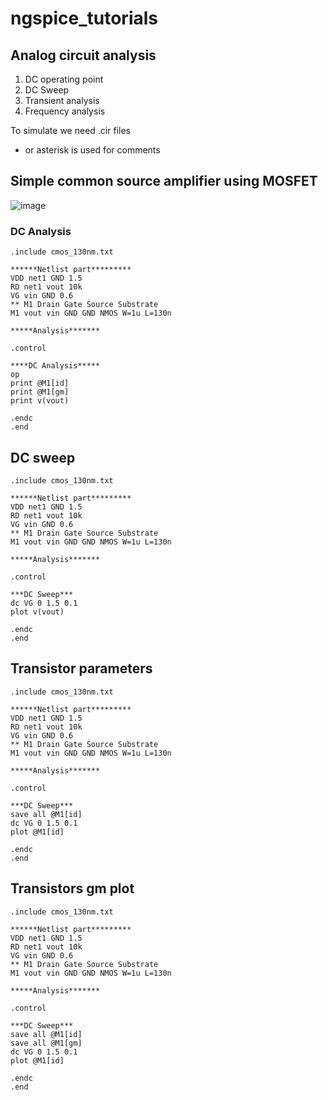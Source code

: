 # ngspice_tutorials

## Analog circuit analysis 

1. DC operating point
2. DC Sweep
3. Transient analysis
4. Frequency analysis

To simulate we need .cir files

* or asterisk is used for comments 

## Simple common source amplifier using MOSFET

![image](https://user-images.githubusercontent.com/98731221/211197045-f12f8b77-68d7-4b06-a238-a11023b42977.png)


### DC Analysis
```
.include cmos_130nm.txt

******Netlist part*********
VDD net1 GND 1.5
RD net1 vout 10k
VG vin GND 0.6
** M1 Drain Gate Source Substrate
M1 vout vin GND GND NMOS W=1u L=130n

*****Analysis*******

.control

****DC Analysis*****
op
print @M1[id]
print @M1[gm]
print v(vout)

.endc
.end
```
## DC sweep

```
.include cmos_130nm.txt

******Netlist part*********
VDD net1 GND 1.5
RD net1 vout 10k
VG vin GND 0.6
** M1 Drain Gate Source Substrate
M1 vout vin GND GND NMOS W=1u L=130n

*****Analysis*******

.control

***DC Sweep***
dc VG 0 1.5 0.1
plot v(vout)

.endc
.end

```

## Transistor parameters 
```
.include cmos_130nm.txt

******Netlist part*********
VDD net1 GND 1.5
RD net1 vout 10k
VG vin GND 0.6
** M1 Drain Gate Source Substrate
M1 vout vin GND GND NMOS W=1u L=130n

*****Analysis*******

.control

***DC Sweep***
save all @M1[id]
dc VG 0 1.5 0.1
plot @M1[id]

.endc
.end

```

## Transistors gm plot
```
.include cmos_130nm.txt

******Netlist part*********
VDD net1 GND 1.5
RD net1 vout 10k
VG vin GND 0.6
** M1 Drain Gate Source Substrate
M1 vout vin GND GND NMOS W=1u L=130n

*****Analysis*******

.control

***DC Sweep***
save all @M1[id]
save all @M1[gm]
dc VG 0 1.5 0.1
plot @M1[id]

.endc
.end
```

